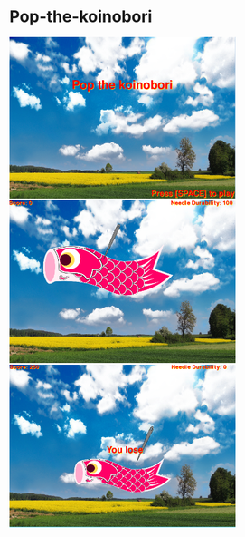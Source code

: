 # Pop-the-koinobori
<img src="https://github.com/xhong6305/Pop-the-koinobori/blob/master/Capture.PNG" length="450" width="400"> 
<img src="https://github.com/xhong6305/Pop-the-koinobori/blob/master/Capture1.PNG" length="450" width="400">
<img src="https://github.com/xhong6305/Pop-the-koinobori/blob/master/Capture2.PNG" length="450" width="400">
